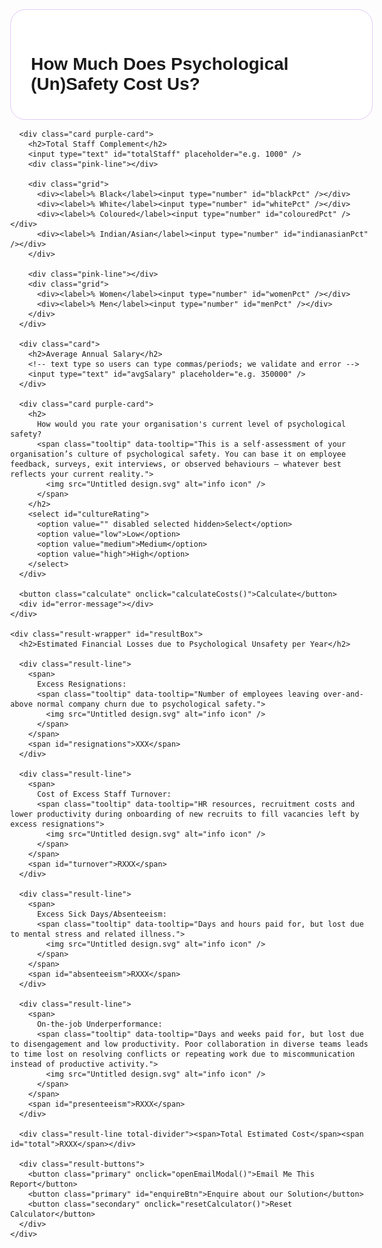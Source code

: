 <html lang="en">
<head>
  <meta charset="UTF-8" />
  <meta name="viewport" content="width=device-width, initial-scale=1.0" />
  <title>Psychological Safety Cost Calculator</title>
  <style>
    body {
      font-family: 'Montserrat', sans-serif;
      margin: 0;
      background-color: transparent;
    }

    .main-wrapper {
      display: flex;
      gap: 1rem;
      align-items: flex-start;
      padding: 2rem;
      max-width: 1200px;
      margin: 0 auto;
    }

    .container {
      width: 580px;
      flex-shrink: 0;
      transition: width 0.3s ease;
    }

    .container.shrink { width: 480px; }

    .result-wrapper {
      flex: 1;
      background-color: #5700ff;
      color: white;
      min-height: 300px;
      align-self: flex-start;
      display: none;
      border-radius: 20px;
      padding: 2rem;
      box-sizing: border-box;
    }

    .card, .subcard {
      border-radius: 24px;
      padding: 2rem;
      margin-bottom: 0;
      border: 1px solid #E3C8F7;
    }
    .card { background-color: white; }
    .purple-card { background-color: #e4c8f7; }

    h1 { font-size: 1.75rem; font-weight: 700; margin-bottom: 0.5rem; }
    h2 { font-size: 0.8rem; font-weight: 700; margin-top: 1rem; margin-bottom: 0.5rem; }

    label { font-weight: 500; font-size: 0.9rem; display: block; margin-bottom: 0.25rem; }

    input, select {
      width: 100%;
      padding: 0.75rem;
      margin-bottom: 0;
      border: none;
      border-radius: 30px;
      font-family: 'Montserrat', sans-serif;
    }

    .purple-card input#totalStaff,
    .purple-card input#womenPct,
    .purple-card input#menPct,
    .purple-card input#blackPct,
    .purple-card input#whitePct,
    .purple-card input#colouredPct,
    .purple-card input#indianasianPct,
    .purple-card select#cultureRating {
      background-color: white;
    }
    .card input, .card select { background-color: #E3C8F7; }

    .grid { display: grid; grid-template-columns: repeat(2, 1fr); gap: 1rem; }

    .pink-line { height: 2px; background-color: #ea0b82; width: 50%; margin: 1.5rem 0; }

    button {
      width: 100%;
      background-color: #5200ff;
      color: white;
      font-weight: 700;
      padding: 1rem;
      border: none;
      border-radius: 20px;
      font-size: 1rem;
      cursor: pointer;
    }

    .result-wrapper h2 {
      font-size: 1.2rem;
      font-weight: 700;
      margin-bottom: 1rem;
      border-bottom: 2px solid white;
      padding-bottom: 0.5rem;
    }

    .result-line { display: flex; justify-content: space-between; margin: 0.4rem 0; font-size: 0.95rem; }

    .result-line.total-divider {
      margin: 1.5rem 0 0.5rem 0;
      border-top: 2px dotted white;
      border-bottom: 2px dotted white;
      padding: 1rem 0;
      font-size: 1.05rem;
      font-weight: bold;
    }

    .result-buttons { margin-top: 2rem; display: flex; flex-direction: column; gap: 1rem; }
    .result-buttons .primary {
      background-color: white; color: #5700ff; border: 2px dotted #ea0b82;
      font-weight: 500; padding: 1rem 1.5rem; border-radius: 999px; font-size: 1rem; cursor: pointer;
    }
    .result-buttons .secondary {
      background-color: #ea0b82; color: white; border: none; font-weight: 500;
      padding: 1rem 1.5rem; border-radius: 999px; font-size: 1rem; cursor: pointer;
    }

    #enquiryModal.show { display: flex !important; }

    .tooltip { position: relative; display: inline-block; vertical-align: super; margin-left: 2px; top: -0.2em; }
    .tooltip img { width: 14px; height: 14px; display: inline; margin: 0; padding: 0; background-color: transparent; vertical-align: middle; line-height: 1; }
    .tooltip:hover::after {
      content: attr(data-tooltip);
      position: absolute;
      background: rgba(0,0,0,0.85);
      color: #fff; padding: 0.6rem 0.8rem; border-radius: 5px; top: 120%; left: 50%;
      transform: translateX(-50%); display: block; max-width: 240px; width: max-content; min-width: 120px;
      white-space: normal; font-size: 0.8rem; z-index: 999; text-align: left;
    }

    .container h2 { font-size: 1.2rem; font-weight: 700; margin-bottom: 1rem; padding-bottom: 0.5rem; border-bottom: none; }
    h2 > a { display: none; }
    select {
      appearance: none; -webkit-appearance: none; -moz-appearance: none;
      padding-right: 2.5rem;
      background-image: url('data:image/svg+xml;utf8,<svg fill="black" height="24" viewBox="0 0 24 24" width="24" xmlns="http://www.w3.org/2000/svg"><path d="M7 10l5 5 5-5z"/></svg>');
      background-repeat: no-repeat; background-position: right 1rem center; background-size: 1rem;
    }

    #error-message {
      color: #a80000; background-color: #fdecea; border: 1px solid #f5c2c0;
      padding: 1rem; border-radius: 10px; margin-bottom: 1rem; display: none; font-size: 0.9rem;
    }
    .input-error { border: 2px solid #ea0b82 !important; background-color: #fff0f5 !important; }

    /* Modal content needs positioning context */
    .modal-content { position: relative; }
    /* The blue X button */
    .modal-close {
      position: absolute; top: 10px; right: 12px; border: none; background: none;
      font-size: 28px; color: #5700ff; cursor: pointer; line-height: 1; padding: 0;
    }
    .modal-close:hover, .modal-close:focus { opacity: 0.8; outline: none; }
  </style>
</head>
<body>
  <div class="main-wrapper">
    <div class="container" id="calcBox">
      <div class="card">
        <h1>How Much Does Psychological (Un)Safety Cost Us?</h1>
      </div>

      <div class="card purple-card">
        <h2>Total Staff Complement</h2>
        <input type="text" id="totalStaff" placeholder="e.g. 1000" />
        <div class="pink-line"></div>

        <div class="grid">
          <div><label>% Black</label><input type="number" id="blackPct" /></div>
          <div><label>% White</label><input type="number" id="whitePct" /></div>
          <div><label>% Coloured</label><input type="number" id="colouredPct" /></div>
          <div><label>% Indian/Asian</label><input type="number" id="indianasianPct" /></div>
        </div>

        <div class="pink-line"></div>
        <div class="grid">
          <div><label>% Women</label><input type="number" id="womenPct" /></div>
          <div><label>% Men</label><input type="number" id="menPct" /></div>
        </div>
      </div>

      <div class="card">
        <h2>Average Annual Salary</h2>
        <!-- text type so users can type commas/periods; we validate and error -->
        <input type="text" id="avgSalary" placeholder="e.g. 350000" />
      </div>

      <div class="card purple-card">
        <h2>
          How would you rate your organisation's current level of psychological safety?
          <span class="tooltip" data-tooltip="This is a self-assessment of your organisation’s culture of psychological safety. You can base it on employee feedback, surveys, exit interviews, or observed behaviours — whatever best reflects your current reality.">
            <img src="Untitled design.svg" alt="info icon" />
          </span>
        </h2>
        <select id="cultureRating">
          <option value="" disabled selected hidden>Select</option>
          <option value="low">Low</option>
          <option value="medium">Medium</option>
          <option value="high">High</option>
        </select>
      </div>

      <button class="calculate" onclick="calculateCosts()">Calculate</button>
      <div id="error-message"></div>
    </div>

    <div class="result-wrapper" id="resultBox">
      <h2>Estimated Financial Losses due to Psychological Unsafety per Year</h2>

      <div class="result-line">
        <span>
          Excess Resignations:
          <span class="tooltip" data-tooltip="Number of employees leaving over-and-above normal company churn due to psychological safety.">
            <img src="Untitled design.svg" alt="info icon" />
          </span>
        </span>
        <span id="resignations">XXX</span>
      </div>

      <div class="result-line">
        <span>
          Cost of Excess Staff Turnover:
          <span class="tooltip" data-tooltip="HR resources, recruitment costs and lower productivity during onboarding of new recruits to fill vacancies left by excess resignations">
            <img src="Untitled design.svg" alt="info icon" />
          </span>
        </span>
        <span id="turnover">RXXX</span>
      </div>

      <div class="result-line">
        <span>
          Excess Sick Days/Absenteeism:
          <span class="tooltip" data-tooltip="Days and hours paid for, but lost due to mental stress and related illness.">
            <img src="Untitled design.svg" alt="info icon" />
          </span>
        </span>
        <span id="absenteeism">RXXX</span>
      </div>

      <div class="result-line">
        <span>
          On-the-job Underperformance:
          <span class="tooltip" data-tooltip="Days and weeks paid for, but lost due to disengagement and low productivity. Poor collaboration in diverse teams leads to time lost on resolving conflicts or repeating work due to miscommunication instead of productive activity.">
            <img src="Untitled design.svg" alt="info icon" />
          </span>
        </span>
        <span id="presenteeism">RXXX</span>
      </div>

      <div class="result-line total-divider"><span>Total Estimated Cost</span><span id="total">RXXX</span></div>

      <div class="result-buttons">
        <button class="primary" onclick="openEmailModal()">Email Me This Report</button>
        <button class="primary" id="enquireBtn">Enquire about our Solution</button>
        <button class="secondary" onclick="resetCalculator()">Reset Calculator</button>
      </div>
    </div>
  </div>

  <!-- Modals -->
  <div id="enquiryModal" style="display:none; position:fixed; top:0; left:0; width:100%; height:100%; background-color:rgba(0,0,0,0.5); z-index:1000; justify-content:center; align-items:center;">
    <div class="modal-content" style="background:white; padding:2rem; border-radius:20px; max-width:500px; width:90%; position:relative; font-family: 'Montserrat', sans-serif;">
      <button class="modal-close" onclick="closeModal()" aria-label="Close">&times;</button>
      <h2 style="margin-top:0;">Enquire About Our Solution</h2>
      <form id="enquiryForm" action="https://formspree.io/f/movlkdbj" method="POST">
        <input type="hidden" name="_subject" value="Psych Safety Calculator - Enquiry about Solution">
        <label for="name">Name</label>
        <input type="text" name="name" required style="width:100%; padding:0.75rem; margin-bottom:1rem; border-radius:30px; border:1px solid #ccc;">
        <label for="email">Email</label>
        <input type="email" name="email" required style="width:100%; padding:0.75rem; margin-bottom:1rem; border-radius:30px; border:1px solid #ccc;">
        <label for="message">Message</label>
        <textarea name="message" rows="4" required style="width:100%; padding:0.75rem; margin-bottom:1rem; border-radius:20px; border:1px solid #ccc;"></textarea>
        <button type="submit" style="background-color:#5700ff; color:white; border:none; padding:1rem 2rem; border-radius:999px; font-weight:500; cursor:pointer;">Send</button>
      </form>
    </div>
  </div>

  <div id="emailModal" style="display:none; position:fixed; top:0; left:0; width:100%; height:100%; background-color:rgba(0,0,0,0.5); z-index:1000; justify-content:center; align-items:center;">
    <div class="modal-content" style="background:white; padding:2rem; border-radius:20px; max-width:500px; width:90%; position:relative; font-family: 'Montserrat', sans-serif;">
      <button class="modal-close" onclick="closeEmailModal()" aria-label="Close">&times;</button>
      <h2 style="margin-top:0;">Get Your Report by Email</h2>
      <form id="emailForm" action="https://formspree.io/f/mzzvyqoa" method="POST">
        <input type="hidden" name="_subject" value="Psych Safety Calculator - Request Report">
        <label for="firstName">First Name</label>
        <input type="text" name="firstName" required style="width:100%; padding:0.75rem; margin-bottom:1rem; border-radius:30px; border:1px solid #ccc;" />
        <label for="lastName">Last Name</label>
        <input type="text" name="lastName" required style="width:100%; padding:0.75rem; margin-bottom:1rem; border-radius:30px; border:1px solid #ccc;" />
        <label for="email">Email Address</label>
        <input type="email" name="email" required style="width:100%; padding:0.75rem; margin-bottom:1rem; border-radius:30px; border:1px solid #ccc;" />
        <input type="hidden" name="totalCost" id="hiddenTotalCost" />
        <button type="submit" style="background-color:#5700ff; color:white; border:none; padding:1rem 2rem; border-radius:999px; font-weight:500; cursor:pointer;">Send Report</button>
      </form>
    </div>
  </div>

<script>
  // -------- Rates --------
  function getRates(level) {
    const rates = {
      low: {
        turnoverRates: {
          black: { men: 0.07, women: 0.08 },
          white: { men: 0.01, women: 0.015 },
          coloured: { men: 0.03, women: 0.04 },
          indianasian: { men: 0.03, women: 0.04 }
        },
        absenteeismDays: { black: 2, white: 0.5, coloured: 1, indianasian: 1 },
        presenteeismRates: { black: 0.15, white: 0.0375, coloured: 0.09375, indianasian: 0.09375 }
      },
      medium: {
        turnoverRates: {
          black: { men: 0.03, women: 0.04 },
          white: { men: 0.005, women: 0.01 },
          coloured: { men: 0.01, women: 0.02 },
          indianasian: { men: 0.01, women: 0.02 }
        },
        absenteeismDays: { black: 1, white: 0.25, coloured: 0.5, indianasian: 0.5 },
        presenteeismRates: { black: 0.075, white: 0.015, coloured: 0.045, indianasian: 0.045 }
      },
      high: {
        turnoverRates: {
          black: { men: 0.01, women: 0.02 },
          white: { men: 0.0025, women: 0.005 },
          coloured: { men: 0.005, women: 0.01 },
          indianasian: { men: 0.005, women: 0.01 }
        },
        absenteeismDays: { black: 0.5, white: 0.1, coloured: 0.25, indianasian: 0.25 },
        presenteeismRates: { black: 0.0375, white: 0.0075, coloured: 0.01875, indianasian: 0.01875 }
      }
    };
    return rates[level];
  }

  // -------- Calculator --------
  function calculateCosts() {
    const errorBox = document.getElementById('error-message');

    // Clear previous errors
    document.querySelectorAll('.input-error').forEach(el => el.classList.remove('input-error'));
    errorBox.textContent = '';
    errorBox.style.display = 'none';

    const select = document.getElementById('cultureRating');
    const culture = select.value;

    // salary + total staff must be digits only (no , or .)
    const salaryEl = document.getElementById('avgSalary');
    const salaryRaw = salaryEl.value.trim();
    const salaryDigitsOnly = /^[0-9]+$/.test(salaryRaw);

    const totalStaffEl = document.getElementById('totalStaff');
    const totalStaffRaw = totalStaffEl.value.trim();
    const totalDigitsOnly = /^[0-9]+$/.test(totalStaffRaw);

    let hasError = false;
    let message = '';

    if (!culture) {
      select.classList.add('input-error');
      message += 'Please select your organisation\'s level of psychological safety.\n';
      hasError = true;
    }
    if (!totalDigitsOnly || parseInt(totalStaffRaw || '0', 10) <= 0) {
      totalStaffEl.classList.add('input-error');
      message += 'Total Staff must be numbers only and greater than 0.\n';
      hasError = true;
    }
    if (!salaryDigitsOnly) {
      salaryEl.classList.add('input-error');
      message += 'Average Annual Salary must be numbers only (no commas or periods).\n';
      hasError = true;
    }

    // Validate race & gender sums
    const getPct = id => parseFloat(document.getElementById(id).value || 0) / 100;
    const raceTotal = getPct('blackPct') + getPct('whitePct') + getPct('colouredPct') + getPct('indianasianPct');
    const genderTotal = getPct('menPct') + getPct('womenPct');

    if (Math.abs(raceTotal - 1) > 0.01) {
      ['blackPct','whitePct','colouredPct','indianasianPct'].forEach(id => {
        document.getElementById(id).classList.add('input-error');
      });
      message += 'Race percentages must add up to 100%.\n';
      hasError = true;
    }
    if (Math.abs(genderTotal - 1) > 0.01) {
      ['womenPct','menPct'].forEach(id => {
        document.getElementById(id).classList.add('input-error');
      });
      message += 'Gender percentages must add up to 100%.\n';
      hasError = true;
    }

    if (hasError) {
      errorBox.textContent = message.trim();
      errorBox.style.display = 'block';
      return;
    }

    // Inputs
    const total = parseInt(totalStaffRaw, 10);
    const avgSalary = parseInt(salaryRaw, 10);
    const { turnoverRates, absenteeismDays, presenteeismRates } = getRates(culture);

    const raceGroups = {
      black: { pct: getPct('blackPct'), salary: avgSalary },
      white: { pct: getPct('whitePct'), salary: avgSalary },
      coloured: { pct: getPct('colouredPct'), salary: avgSalary },
      indianasian: { pct: getPct('indianasianPct'), salary: avgSalary }
    };
    const genderSplit = { men: getPct('menPct'), women: getPct('womenPct') };

    // Costs
    let turnoverCost = 0, absenteeismCost = 0, presenteeismCost = 0, totalExits = 0;

    for (const [race, group] of Object.entries(raceGroups)) {
      const headcount = total * group.pct;
      const maleHeadcount = headcount * genderSplit.men;
      const femaleHeadcount = headcount * genderSplit.women;
      const exits = (maleHeadcount * turnoverRates[race].men) + (femaleHeadcount * turnoverRates[race].women);
      totalExits += exits;

      turnoverCost     += exits * (0.5 * group.salary);
      absenteeismCost  += absenteeismDays[race] * (group.salary / 220) * headcount * 0.88;
      presenteeismCost += headcount * group.salary * presenteeismRates[race];
    }

    const totalCost = turnoverCost + absenteeismCost + presenteeismCost;

    // Display (resignations shown as whole number; calc keeps decimals)
    document.getElementById('resignations').textContent = Math.floor(totalExits).toLocaleString();
    document.getElementById('turnover').textContent     = 'R ' + Math.round(turnoverCost).toLocaleString();
    document.getElementById('absenteeism').textContent  = 'R ' + Math.round(absenteeismCost).toLocaleString();
    document.getElementById('presenteeism').textContent = 'R ' + Math.round(presenteeismCost).toLocaleString();
    document.getElementById('total').textContent        = 'R ' + Math.round(totalCost).toLocaleString();

    // Reveal + scroll
    document.getElementById('calcBox').classList.add('shrink');
    document.getElementById('resultBox').style.display = 'block';
    document.getElementById('resultBox').scrollIntoView({ behavior: 'smooth', block: 'start' });
  }

  // -------- Modal helpers --------
  function openEmailModal() {
    document.getElementById('emailModal').style.display = 'flex';
    const totalCost = document.getElementById('total').textContent;
    document.getElementById('hiddenTotalCost').value = totalCost;
  }
  function closeEmailModal() { document.getElementById('emailModal').style.display = 'none'; }
  function closeModal()      { document.getElementById('enquiryModal').style.display = 'none'; }

  function resetCalculator() {
    const inputs = document.querySelectorAll('input, select');
    inputs.forEach(input => {
      if (input.tagName === 'SELECT') input.selectedIndex = 0;
      else input.value = '';
    });
    document.getElementById('resultBox').style.display = 'none';
    document.getElementById('calcBox').classList.remove('shrink');
    const errorBox = document.getElementById('error-message');
    errorBox.textContent = '';
    errorBox.style.display = 'none';
    document.querySelectorAll('.input-error').forEach(el => el.classList.remove('input-error'));
  }

  // -------- Page wiring --------
  document.addEventListener('DOMContentLoaded', () => {
    // Open enquiry modal
    const enquireBtn = document.getElementById('enquireBtn');
    if (enquireBtn) {
      enquireBtn.addEventListener('click', () => {
        document.getElementById('enquiryModal').style.display = 'flex';
      });
    }

    // Close modals when clicking the backdrop
    ['enquiryModal', 'emailModal'].forEach(id => {
      const modal = document.getElementById(id);
      if (!modal) return;
      modal.addEventListener('click', (e) => {
        if (e.target === modal) modal.style.display = 'none';
      });
    });

    // Close on ESC key
    document.addEventListener('keydown', (e) => {
      if (e.key === 'Escape') {
        const enquiry = document.getElementById('enquiryModal');
        const email = document.getElementById('emailModal');
        if (enquiry && enquiry.style.display === 'flex') enquiry.style.display = 'none';
        if (email && email.style.display === 'flex') email.style.display = 'none';
      }
    });

    // Remove red highlight and hide error message as user types
    document.querySelectorAll('input, select').forEach(input => {
      input.addEventListener('input', () => {
        input.classList.remove('input-error');
        document.getElementById('error-message').style.display = 'none';
      });
    });

    // Input hints
    const totalEl = document.getElementById('totalStaff');
    if (totalEl) { totalEl.setAttribute('inputmode','numeric'); totalEl.setAttribute('pattern','[0-9]*'); }
    const salaryEl = document.getElementById('avgSalary');
    if (salaryEl) { salaryEl.setAttribute('inputmode','numeric'); }

    // ----- Formspree handlers -----

    // Enquiry (no attachment)
    const enquiryForm = document.getElementById('enquiryForm');
    if (enquiryForm) {
      enquiryForm.addEventListener('submit', (e) => {
        e.preventDefault();
        const data = new FormData(enquiryForm);
        fetch(enquiryForm.action, {
          method: 'POST',
          body: data,
          headers: { 'Accept': 'application/json' }
        }).then(res => {
          if (res.ok) {
            window.open('https://runtothemonster.com/thankyou', '_blank'); // optional
            closeModal();
            enquiryForm.reset();
          } else {
            res.text().then(t => console.error('Formspree error:', res.status, t));
            alert('Oops! There was a problem submitting your form.');
          }
        }).catch(err => {
          console.error('Network error:', err);
          alert('Oops! There was a network problem.');
        });
      });
    }

    // Email form (no attachment; send fields)
    const emailForm = document.getElementById('emailForm');
    if (emailForm) {
      emailForm.addEventListener('submit', async (e) => {
        e.preventDefault();
        const data = new FormData(emailForm);

        // Ensure results exist
        const totalText = document.getElementById('total')?.textContent || 'RXXX';
        if (totalText.includes('RXXX')) {
          alert('Please run the calculation first, then click "Email Me This Report".');
          return;
        }

        const getVal = (id) => document.getElementById(id)?.value ?? '';
        const getTxt = (id) => document.getElementById(id)?.textContent ?? '';

        const payload = {
          totalStaff: getVal('totalStaff'),
          blackPct: getVal('blackPct'),
          whitePct: getVal('whitePct'),
          colouredPct: getVal('colouredPct'),
          indianasianPct: getVal('indianasianPct'),
          womenPct: getVal('womenPct'),
          menPct: getVal('menPct'),
          avgSalary: getVal('avgSalary'),
          cultureRating: getVal('cultureRating'),
          resignations: getTxt('resignations'),
          turnover: getTxt('turnover'),
          absenteeism: getTxt('absenteeism'),
          presenteeism: getTxt('presenteeism'),
          totalCostFormatted: totalText,
        };

        Object.entries(payload).forEach(([k, v]) => data.append(k, v));

        const summary =
          `Psychological Safety Report\n` +
          `---------------------------\n` +
          `Total Estimated Cost: ${payload.totalCostFormatted}\n` +
          `Excess Resignations: ${payload.resignations}\n` +
          `Turnover Cost: ${payload.turnover}\n` +
          `Absenteeism Cost: ${payload.absenteeism}\n` +
          `On-the-job Underperformance: ${payload.presenteeism}\n\n` +
          `Inputs\n` +
          `------\n` +
          `Total Staff: ${payload.totalStaff}\n` +
          `% Black: ${payload.blackPct} | % White: ${payload.whitePct} | % Coloured: ${payload.colouredPct} | % Indian/Asian: ${payload.indianasianPct}\n` +
          `% Women: ${payload.womenPct} | % Men: ${payload.menPct}\n` +
          `Average Annual Salary: R ${payload.avgSalary}\n` +
          `Psych Safety Rating: ${payload.cultureRating}`;
        data.append('reportSummary', summary);

        try {
          const res = await fetch(emailForm.action, {
            method: 'POST',
            body: data,
            headers: { 'Accept': 'application/json' }
          });
          const text = await res.text();
          if (!res.ok) {
            console.error('Formspree error:', res.status, text);
            alert('Form submit failed. Check the browser console for details.');
            return;
          }
          window.open('https://runtothemonster.com/thankyou', '_blank'); // optional
          closeEmailModal();
          emailForm.reset();
        } catch (err) {
          console.error('Network error:', err);
          alert('Network error submitting the form.');
        }
      });
    }
  });
</script>
</body>
</html>
